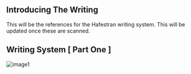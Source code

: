 ## Introducing The Writing
This will be the references for the Hafestran writing system. This will be updated once these are scanned.

## Writing System [ Part One ]
![image1](https://lwflouisa.github.io/Chatbots/hafestranreference/panel107.jpg)
